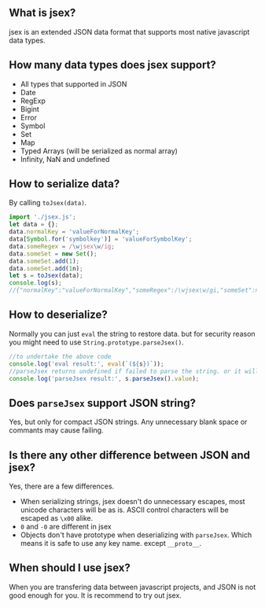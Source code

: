 ## What is jsex?
jsex is an extended JSON data format that supports most native javascript data types.

## How many data types does jsex support?
* All types that supported in JSON
* Date
* RegExp
* Bigint
* Error
* Symbol
* Set
* Map
* Typed Arrays (will be serialized as normal array)
* Infinity, NaN and undefined

## How to serialize data?
By calling `toJsex(data)`.
```javascript
import './jsex.js';
let data = {};
data.normalKey = 'valueForNormalKey';
data[Symbol.for('symbolkey')] = 'valueForSymbolKey';
data.someRegex = /\wjsex\w/ig;
data.someSet = new Set();
data.someSet.add(1);
data.someSet.add(1n);
let s = toJsex(data);
console.log(s);
//{"normalKey":"valueForNormalKey","someRegex":/\wjsex\w/gi,"someSet":new Set([1,1n]),[Symbol.for("symbolkey")]:"valueForSymbolKey"}
```

## How to deserialize?
Normally you can just `eval` the string to restore data. but for security reason you might need to use `String.prototype.parseJsex()`.
```javascript
//to undertake the above code
console.log('eval result:', eval(`(${s})`));
//parseJsex returns undefined if failed to parse the string. or it will return an object with a length key and a value key.
console.log('parseJsex result:', s.parseJsex().value);
```

## Does `parseJsex` support JSON string?
Yes, but only for compact JSON strings. Any unnecessary blank space or commants may cause failing.

## Is there any other difference between JSON and jsex?
Yes, there are a few differences.
* When serializing strings, jsex doesn't do unnecessary escapes, most unicode characters will be as is. ASCII control characters will be escaped as `\x00` alike.
* `0` and `-0` are different in jsex
* Objects don't have prototype when deserializing with `parseJsex`. Which means it is safe to use any key name. except `__proto__`.

## When should I use jsex?
When you are transfering data between javascript projects, and JSON is not good enough for you. It is recommend to try out jsex.